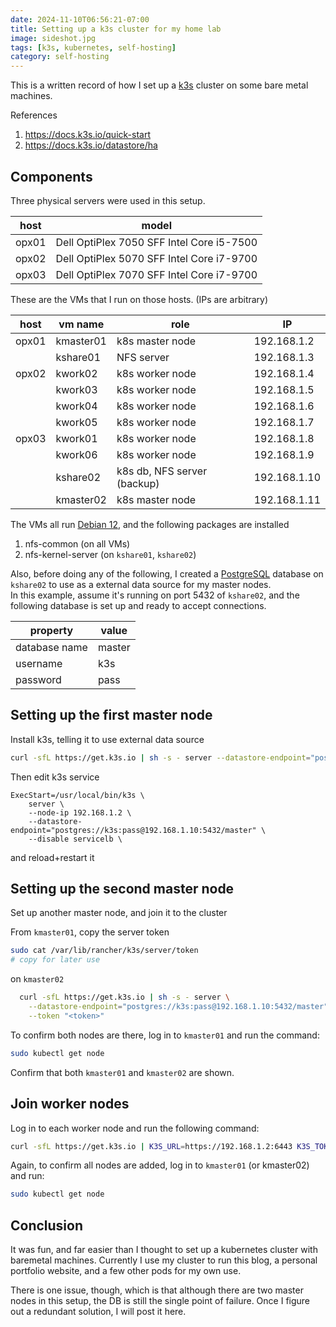 ```yaml
---
date: 2024-11-10T06:56:21-07:00
title: Setting up a k3s cluster for my home lab
image: sideshot.jpg
tags: [k3s, kubernetes, self-hosting]
category: self-hosting
---
```


This is a written record of how I set up a [k3s](https://k3s.io/) cluster on some bare metal machines.

References
1. https://docs.k3s.io/quick-start
2. https://docs.k3s.io/datastore/ha

## Components
Three physical servers were used in this setup.

| host  | model                                     |
| ----- | ----------------------------------------- |
| opx01 | Dell OptiPlex 7050 SFF Intel Core i5-7500 |
| opx02 | Dell OptiPlex 5070 SFF Intel Core i7-9700 |
| opx03 | Dell OptiPlex 7070 SFF Intel Core i7-9700 |

These are the VMs that I run on those hosts. (IPs are arbitrary)

| host  | vm name   | role                        | IP           |
| ----- | --------- | --------------------------- | ------------ |
| opx01 | kmaster01 | k8s master node             | 192.168.1.2  |
|       | kshare01  | NFS server                  | 192.168.1.3  |
| opx02 | kwork02   | k8s worker node             | 192.168.1.4  |
|       | kwork03   | k8s worker node             | 192.168.1.5  |
|       | kwork04   | k8s worker node             | 192.168.1.6  |
|       | kwork05   | k8s worker node             | 192.168.1.7  |
| opx03 | kwork01   | k8s worker node             | 192.168.1.8  |
|       | kwork06   | k8s worker node             | 192.168.1.9  |
|       | kshare02  | k8s db, NFS server (backup) | 192.168.1.10 |
|       | kmaster02 | k8s master node             | 192.168.1.11 |

The VMs all run [Debian 12](https://www.debian.org/releases/bookworm/), and the following packages are installed
1. nfs-common (on all VMs)
2. nfs-kernel-server (on `kshare01`, `kshare02`)

Also, before doing any of the following, I created a [PostgreSQL](https://www.postgresql.org/) database on `kshare02` to use as a external data source for my master nodes. \
In this example, assume it's running on port 5432 of `kshare02`, and the following database is set up and ready to accept connections.

| property      | value  |
| ------------- | ------ |
| database name | master |
| username      | k3s    |
| password      | pass   |

## Setting up the first master node
Install k3s, telling it to use external data source
```bash
curl -sfL https://get.k3s.io | sh -s - server --datastore-endpoint="postgres://k3s:pass@192.168.1.10:5432/master"
```

Then edit k3s service
```
ExecStart=/usr/local/bin/k3s \
    server \
    --node-ip 192.168.1.2 \
    --datastore-endpoint="postgres://k3s:pass@192.168.1.10:5432/master" \
    --disable servicelb \
```
and reload+restart it

## Setting up the second master node
Set up another master node, and join it to the cluster

From `kmaster01`, copy the server token
```bash
sudo cat /var/lib/rancher/k3s/server/token
# copy for later use
```

on `kmaster02`
```bash
  curl -sfL https://get.k3s.io | sh -s - server \
    --datastore-endpoint="postgres://k3s:pass@192.168.1.10:5432/master" \
    --token "<token>"
```

To confirm both nodes are there, log in to `kmaster01` and run the command:
```bash
sudo kubectl get node
```
Confirm that both `kmaster01` and `kmaster02` are shown.

## Join worker nodes
Log in to each worker node and run the following command:
```bash
curl -sfL https://get.k3s.io | K3S_URL=https://192.168.1.2:6443 K3S_TOKEN="<token>" sh -
```

Again, to confirm all nodes are added, log in to `kmaster01` (or kmaster02) and run:
```bash
sudo kubectl get node
```

## Conclusion
It was fun, and far easier than I thought to set up a kubernetes cluster with baremetal machines. Currently I use my cluster to run this blog, a personal portfolio website, and a few other pods for my own use.

There is one issue, though, which is that although there are two master nodes in this setup, the DB is still the single point of failure. Once I figure out a redundant solution, I will post it here.
